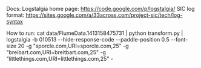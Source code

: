 Docs:
  Logstalgia home page: https://code.google.com/p/logstalgia/
  SIC log format: https://sites.google.com/a/33across.com/project-sic/tech/log-syntax

How to run:
  cat data/FlumeData.1413158475731 | python transform.py | logstalgia -b 010513 --hide-response-code --paddle-position 0.5 --font-size 20 -g "sporcle.com,URI=sporcle.com,25" -g "breibart.com,URI=breitbart.com,25" -g "littlethings.com,URI=littlethings.com,25" -
